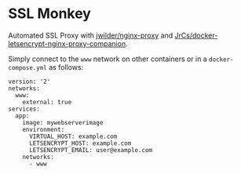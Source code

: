 # SSL Monkey

Automated SSL Proxy with [jwilder/nginx-proxy](https://github.com/jwilder/nginx-proxy) and [JrCs/docker-letsencrypt-nginx-proxy-companion](https://github.com/JrCs/docker-letsencrypt-nginx-proxy-companion).

Simply connect to the `www` network on other containers or in a `docker-compose.yml` as follows:

```
version: '2'
networks:
  www:
    external: true
services:
  app:
    image: mywebserverimage
    environment:
      VIRTUAL_HOST: example.com
      LETSENCRYPT_HOST: example.com
      LETSENCRYPT_EMAIL: user@example.com
    networks:
      - www
```
